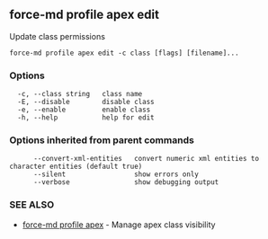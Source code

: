 ## force-md profile apex edit

Update class permissions

```
force-md profile apex edit -c class [flags] [filename]...
```

### Options

```
  -c, --class string   class name
  -E, --disable        disable class
  -e, --enable         enable class
  -h, --help           help for edit
```

### Options inherited from parent commands

```
      --convert-xml-entities   convert numeric xml entities to character entities (default true)
      --silent                 show errors only
      --verbose                show debugging output
```

### SEE ALSO

* [force-md profile apex](force-md_profile_apex.md)	 - Manage apex class visibility

